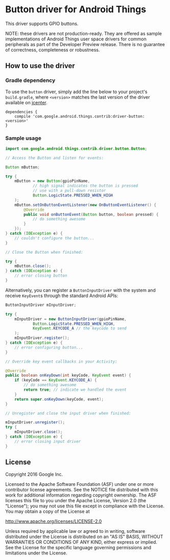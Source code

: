 Button driver for Android Things
================================

This driver supports GPIO buttons.

NOTE: these drivers are not production-ready. They are offered as sample
implementations of Android Things user space drivers for common peripherals
as part of the Developer Preview release. There is no guarantee
of correctness, completeness or robustness.

How to use the driver
---------------------

### Gradle dependency

To use the `button` driver, simply add the line below to your project's `build.gradle`,
where `<version>` matches the last version of the driver available on [jcenter][jcenter].

```
dependencies {
    compile 'com.google.android.things.contrib:driver-button:<version>'
}
```

### Sample usage

```java
import com.google.android.things.contrib.driver.button.Button;

// Access the Button and listen for events:

Button mButton;

try {
    mButton = new Button(gpioPinName,
            // high signal indicates the button is pressed
            // use with a pull-down resistor
            Button.LogicState.PRESSED_WHEN_HIGH
    );
    mButton.setOnButtonEventListener(new OnButtonEventListener() {
        @Override
        public void onButtonEvent(Button button, boolean pressed) {
            // do something awesome
        }
    });
} catch (IOException e) {
    // couldn't configure the button...
}

// Close the Button when finished:

try {
    mButton.close();
} catch (IOException e) {
    // error closing button
}
```

Alternatively, you can register a `ButtonInputDriver` with the system and receive `KeyEvent`s
through the standard Android APIs:
```java
ButtonInputDriver mInputDriver;

try {
    mInputDriver = new ButtonInputDriver(gpioPinName,
            Button.LogicState.PRESSED_WHEN_HIGH,
            KeyEvent.KEYCODE_A // the keycode to send
    );
    mInputDriver.register();
} catch (IOException e) {
    // error configuring button...
}

// Override key event callbacks in your Activity:

@Override
public boolean onKeyDown(int keyCode, KeyEvent event) {
    if (keyCode == KeyEvent.KEYCODE_A) {
        // do something awesome
        return true; // indicate we handled the event
    }
    return super.onKeyDown(keyCode, event);
}

// Unregister and close the input driver when finished:

mInputDriver.unregister();
try {
    mInputDriver.close();
} catch (IOException e) {
    // error closing input driver
}
```

License
-------

Copyright 2016 Google Inc.

Licensed to the Apache Software Foundation (ASF) under one or more contributor
license agreements.  See the NOTICE file distributed with this work for
additional information regarding copyright ownership.  The ASF licenses this
file to you under the Apache License, Version 2.0 (the "License"); you may not
use this file except in compliance with the License.  You may obtain a copy of
the License at

  http://www.apache.org/licenses/LICENSE-2.0

Unless required by applicable law or agreed to in writing, software
distributed under the License is distributed on an "AS IS" BASIS, WITHOUT
WARRANTIES OR CONDITIONS OF ANY KIND, either express or implied.  See the
License for the specific language governing permissions and limitations under
the License.

[jcenter]: https://bintray.com/google/androidthings/contrib-driver-button/_latestVersion
